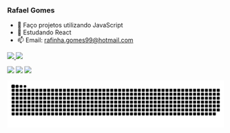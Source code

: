    ### Rafael Gomes


- 🔭 Faço projetos utilizando JavaScript 
- 🌱 Estudando React 
- 📫 Email: rafinha.gomes99@hotmail.com 

<div align="start">
  <a href="https://github.com/rgomesss">
  <img height="170em" src="https://github-readme-stats.vercel.app/api?username=rgomesss&show_icons=true&theme=dark&include_all_commits=true&count_private=true"/>
     <img height="170em" src="https://github-readme-stats.vercel.app/api/top-langs/?username=rafaballerini&layout=compact&langs_count=7&theme=dracula"/>
  
</div>

  <a href="https://instagram.com/rgomesss" target="_blank"><img src="https://img.shields.io/badge/-Instagram-%23E4405F?style=for-the-badge&logo=instagram&logoColor=white" target="_blank"></a>
  <a href = "mailto:rafinha.gomes99@hotmail.com"><img src="https://img.shields.io/badge/Microsoft_Outlook-0078D4?style=for-the-badge&logo=microsoft-outlook&logoColor=white" target="_blank"></a>
  <a href="https://www.linkedin.com/in/rafael-gomes-de-sousa-b639bb13b/" target="_blank"><img src="https://img.shields.io/badge/-LinkedIn-%230077B5?style=for-the-badge&logo=linkedin&logoColor=white" target="_blank"></a> 
   
   ![Snake animation](https://github.com/rgomesss/rgomesss/blob/output/github-contribution-grid-snake.svg)
